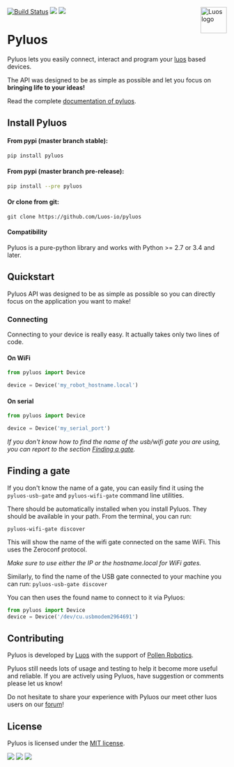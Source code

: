 <a href="https://luos.io"><img src="https://uploads-ssl.webflow.com/601a78a2b5d030260a40b7ad/602f8d74abdf72db7f5e3ed9_Luos_Logo_animation_Black.gif" alt="Luos logo" title="Luos" align="right" height="60" /></a>

[![Build Status](https://travis-ci.org/pollen-robotics/pyluos.svg?branch=master)](https://travis-ci.org/pollen-robotics/pyluos)
[![](http://certified.luos.io)](https://luos.io)
[![](https://img.shields.io/github/license/Luos-io/Pyluos)](https://github.com/Luos-io/Pyluos/blob/master/LICENSE)

# Pyluos

Pyluos lets you easily connect, interact and program your [luos](https://www.luos.io) based devices.

The API was designed to be as simple as possible and let you focus on **bringing life to your ideas!**

Read the complete [documentation of pyluos](https://docs.luos.io/pages/high/pyluos.html).

## Install Pyluos

#### From pypi (master branch stable):
```bash
pip install pyluos
```

#### From pypi (master branch pre-release):
```bash
pip install --pre pyluos
```

#### Or clone from git:
```
git clone https://github.com/Luos-io/pyluos
```

#### Compatibility

Pyluos is a pure-python library and works with Python >= 2.7 or 3.4 and later.

## Quickstart

Pyluos API was designed to be as simple as possible so you can directly focus on the application you want to make!

### Connecting

Connecting to your device is really easy. It actually takes only two lines of code.

#### On WiFi

```python
from pyluos import Device

device = Device('my_robot_hostname.local')
```

#### On serial

```python
from pyluos import Device

device = Device('my_serial_port')
```

*If you don't know how to find the name of the usb/wifi gate you are using, you can report to the section [Finding  a gate](#finding-a-gate).*

## Finding a gate

If you don't know the name of a gate, you can easily find it using the ```pyluos-usb-gate``` and ```pyluos-wifi-gate``` command line utilities.

There should be automatically installed when you install Pyluos. They should be available in your path. From the terminal, you can run:

```pyluos-wifi-gate discover```

This will show the name of the wifi gate connected on the same WiFi. This uses the Zeroconf protocol.

*Make sure to use either the IP or the hostname.local for WiFi gates.*

Similarly, to find the name of the USB gate connected to your machine you can run:
```pyluos-usb-gate discover```

You can then uses the found name to connect to it via Pyluos:

```python
from pyluos import Device
device = Device('/dev/cu.usbmodem2964691')
```

## Contributing

Pyluos is developed by [Luos](https://www.luos.io) with the support of [Pollen Robotics](http://pollen-robotics.com/).

Pyluos still needs lots of usage and testing to help it become more useful and reliable. If you are actively using Pyluos, have suggestion or comments  please let us know!

Do not hesitate to share your experience with Pyluos our meet other luos users on our [forum](https://community.luos.io)!

## License

Pyluos is licensed under the [MIT license](./LICENSE).

[![](https://img.shields.io/discourse/topics?server=https%3A%2F%2Fcommunity.luos.io&logo=Discourse)](https://community.luos.io)
[![](https://img.shields.io/badge/Luos-Documentation-34A3B4)](https://docs.luos.io)
[![](https://img.shields.io/badge/LinkedIn-Follow%20us-0077B5?style=flat&logo=linkedin)](https://www.linkedin.com/company/luos)
